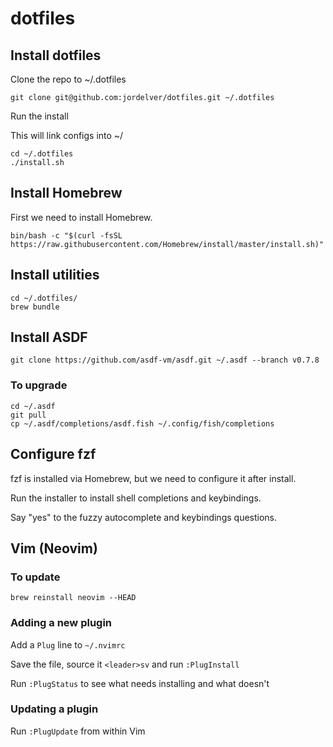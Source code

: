 # dotfiles

## Install dotfiles

Clone the repo to ~/.dotfiles

    git clone git@github.com:jordelver/dotfiles.git ~/.dotfiles

Run the install

This will link configs into ~/

    cd ~/.dotfiles
    ./install.sh

## Install Homebrew

First we need to install Homebrew.

    bin/bash -c "$(curl -fsSL https://raw.githubusercontent.com/Homebrew/install/master/install.sh)"

## Install utilities

    cd ~/.dotfiles/
    brew bundle

## Install ASDF

    git clone https://github.com/asdf-vm/asdf.git ~/.asdf --branch v0.7.8

### To upgrade

    cd ~/.asdf
    git pull
    cp ~/.asdf/completions/asdf.fish ~/.config/fish/completions

## Configure fzf

fzf is installed via Homebrew, but we need to configure it after install.

Run the installer to install shell completions and keybindings.

Say "yes" to the fuzzy autocomplete and keybindings questions.

## Vim (Neovim)

### To update

`brew reinstall neovim --HEAD`

### Adding a new plugin

Add a `Plug` line to `~/.nvimrc`

Save the file, source it `<leader>sv` and run `:PlugInstall`

Run `:PlugStatus` to see what needs installing and what doesn't

### Updating a plugin

Run `:PlugUpdate` from within Vim

